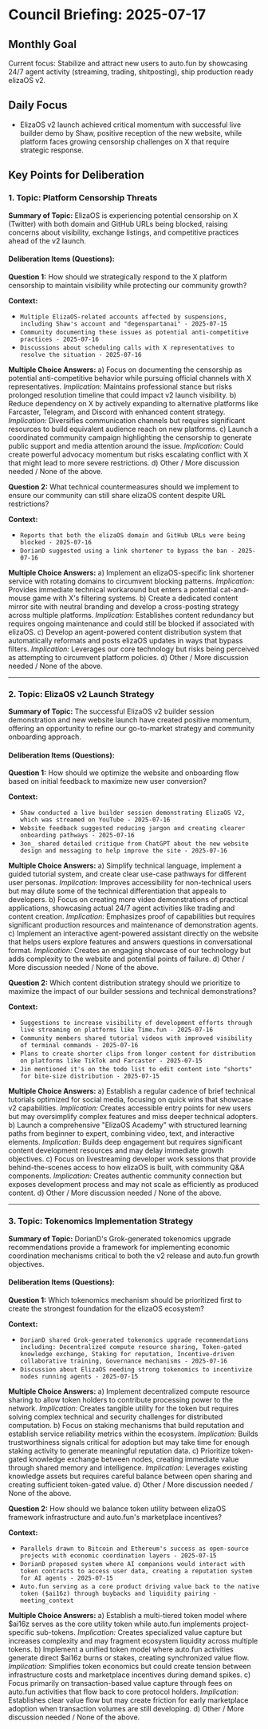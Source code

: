 # Council Briefing: 2025-07-17

## Monthly Goal

Current focus: Stabilize and attract new users to auto.fun by showcasing 24/7 agent activity (streaming, trading, shitposting), ship production ready elizaOS v2.

## Daily Focus

- ElizaOS v2 launch achieved critical momentum with successful live builder demo by Shaw, positive reception of the new website, while platform faces growing censorship challenges on X that require strategic response.

## Key Points for Deliberation

### 1. Topic: Platform Censorship Threats

**Summary of Topic:** ElizaOS is experiencing potential censorship on X (Twitter) with both domain and GitHub URLs being blocked, raising concerns about visibility, exchange listings, and competitive practices ahead of the v2 launch.

#### Deliberation Items (Questions):

**Question 1:** How should we strategically respond to the X platform censorship to maintain visibility while protecting our community growth?

  **Context:**
  - `Multiple ElizaOS-related accounts affected by suspensions, including Shaw's account and "degenspartanai" - 2025-07-15`
  - `Community documenting these issues as potential anti-competitive practices - 2025-07-16`
  - `Discussions about scheduling calls with X representatives to resolve the situation - 2025-07-16`

  **Multiple Choice Answers:**
    a) Focus on documenting the censorship as potential anti-competitive behavior while pursuing official channels with X representatives.
        *Implication:* Maintains professional stance but risks prolonged resolution timeline that could impact v2 launch visibility.
    b) Reduce dependency on X by actively expanding to alternative platforms like Farcaster, Telegram, and Discord with enhanced content strategy.
        *Implication:* Diversifies communication channels but requires significant resources to build equivalent audience reach on new platforms.
    c) Launch a coordinated community campaign highlighting the censorship to generate public support and media attention around the issue.
        *Implication:* Could create powerful advocacy momentum but risks escalating conflict with X that might lead to more severe restrictions.
    d) Other / More discussion needed / None of the above.

**Question 2:** What technical countermeasures should we implement to ensure our community can still share elizaOS content despite URL restrictions?

  **Context:**
  - `Reports that both the elizaOS domain and GitHub URLs were being blocked - 2025-07-16`
  - `DorianD suggested using a link shortener to bypass the ban - 2025-07-16`

  **Multiple Choice Answers:**
    a) Implement an elizaOS-specific link shortener service with rotating domains to circumvent blocking patterns.
        *Implication:* Provides immediate technical workaround but enters a potential cat-and-mouse game with X's filtering systems.
    b) Create a dedicated content mirror site with neutral branding and develop a cross-posting strategy across multiple platforms.
        *Implication:* Establishes content redundancy but requires ongoing maintenance and could still be blocked if associated with elizaOS.
    c) Develop an agent-powered content distribution system that automatically reformats and posts elizaOS updates in ways that bypass filters.
        *Implication:* Leverages our core technology but risks being perceived as attempting to circumvent platform policies.
    d) Other / More discussion needed / None of the above.

---


### 2. Topic: ElizaOS v2 Launch Strategy

**Summary of Topic:** The successful ElizaOS v2 builder session demonstration and new website launch have created positive momentum, offering an opportunity to refine our go-to-market strategy and community onboarding approach.

#### Deliberation Items (Questions):

**Question 1:** How should we optimize the website and onboarding flow based on initial feedback to maximize new user conversion?

  **Context:**
  - `Shaw conducted a live builder session demonstrating ElizaOS V2, which was streamed on YouTube - 2025-07-16`
  - `Website feedback suggested reducing jargon and creating clearer onboarding pathways - 2025-07-16`
  - `3on_ shared detailed critique from ChatGPT about the new website design and messaging to help improve the site - 2025-07-16`

  **Multiple Choice Answers:**
    a) Simplify technical language, implement a guided tutorial system, and create clear use-case pathways for different user personas.
        *Implication:* Improves accessibility for non-technical users but may dilute some of the technical differentiation that appeals to developers.
    b) Focus on creating more video demonstrations of practical applications, showcasing actual 24/7 agent activities like trading and content creation.
        *Implication:* Emphasizes proof of capabilities but requires significant production resources and maintenance of demonstration agents.
    c) Implement an interactive agent-powered assistant directly on the website that helps users explore features and answers questions in conversational format.
        *Implication:* Creates an engaging showcase of our technology but adds complexity to the website and potential points of failure.
    d) Other / More discussion needed / None of the above.

**Question 2:** Which content distribution strategy should we prioritize to maximize the impact of our builder sessions and technical demonstrations?

  **Context:**
  - `Suggestions to increase visibility of development efforts through live streaming on platforms like Time.fun - 2025-07-16`
  - `Community members shared tutorial videos with improved visibility of terminal commands - 2025-07-16`
  - `Plans to create shorter clips from longer content for distribution on platforms like TikTok and Farcaster - 2025-07-15`
  - `Jin mentioned it's on the todo list to edit content into "shorts" for bite-size distribution - 2025-07-15`

  **Multiple Choice Answers:**
    a) Establish a regular cadence of brief technical tutorials optimized for social media, focusing on quick wins that showcase v2 capabilities.
        *Implication:* Creates accessible entry points for new users but may oversimplify complex features and miss deeper technical adopters.
    b) Launch a comprehensive "ElizaOS Academy" with structured learning paths from beginner to expert, combining video, text, and interactive elements.
        *Implication:* Builds deep engagement but requires significant content development resources and may delay immediate growth objectives.
    c) Focus on livestreaming developer work sessions that provide behind-the-scenes access to how elizaOS is built, with community Q&A components.
        *Implication:* Creates authentic community connection but exposes development process and may not scale as efficiently as produced content.
    d) Other / More discussion needed / None of the above.

---


### 3. Topic: Tokenomics Implementation Strategy

**Summary of Topic:** DorianD's Grok-generated tokenomics upgrade recommendations provide a framework for implementing economic coordination mechanisms critical to both the v2 release and auto.fun growth objectives.

#### Deliberation Items (Questions):

**Question 1:** Which tokenomics mechanism should be prioritized first to create the strongest foundation for the elizaOS ecosystem?

  **Context:**
  - `DorianD shared Grok-generated tokenomics upgrade recommendations including: Decentralized compute resource sharing, Token-gated knowledge exchange, Staking for reputation, Incentive-driven collaborative training, Governance mechanisms - 2025-07-16`
  - `Discussion about ElizaOS needing strong tokenomics to incentivize nodes running agents - 2025-07-15`

  **Multiple Choice Answers:**
    a) Implement decentralized compute resource sharing to allow token holders to contribute processing power to the network.
        *Implication:* Creates tangible utility for the token but requires solving complex technical and security challenges for distributed computation.
    b) Focus on staking mechanisms that build reputation and establish service reliability metrics within the ecosystem.
        *Implication:* Builds trustworthiness signals critical for adoption but may take time for enough staking activity to generate meaningful reputation data.
    c) Prioritize token-gated knowledge exchange between nodes, creating immediate value through shared memory and intelligence.
        *Implication:* Leverages existing knowledge assets but requires careful balance between open sharing and creating sufficient token-gated value.
    d) Other / More discussion needed / None of the above.

**Question 2:** How should we balance token utility between elizaOS framework infrastructure and auto.fun's marketplace incentives?

  **Context:**
  - `Parallels drawn to Bitcoin and Ethereum's success as open-source projects with economic coordination layers - 2025-07-15`
  - `DorianD proposed system where AI companions would interact with token contracts to access user data, creating a reputation system for AI agents - 2025-07-15`
  - `Auto.fun serving as a core product driving value back to the native token ($ai16z) through buybacks and liquidity pairing - meeting_context`

  **Multiple Choice Answers:**
    a) Establish a multi-tiered token model where $ai16z serves as the core utility token while auto.fun implements project-specific sub-tokens.
        *Implication:* Creates specialized value capture but increases complexity and may fragment ecosystem liquidity across multiple tokens.
    b) Implement a unified token model where auto.fun activities generate direct $ai16z burns or stakes, creating synchronized value flow.
        *Implication:* Simplifies token economics but could create tension between infrastructure costs and marketplace incentives during demand spikes.
    c) Focus primarily on transaction-based value capture through fees on auto.fun activities that flow back to core protocol holders.
        *Implication:* Establishes clear value flow but may create friction for early marketplace adoption when transaction volumes are still developing.
    d) Other / More discussion needed / None of the above.